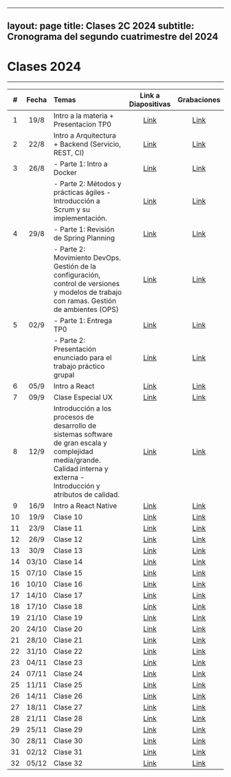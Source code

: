   ---
layout: page
title: Clases 2C 2024
subtitle: Cronograma del segundo cuatrimestre del 2024
---

# Clases 2024
___


| #  | Fecha  | Temas  | Link a Diapositivas | Grabaciones |
|:--:|:------:|:------|:--------------------:|:-----------:|
| 1  | 19/8   | Intro a la materia + Presentacion TP0 | [Link](https://docs.google.com/presentation/d/1azmxbqeu7Xt34mEEhYwaCApLgUPNtl_4K4QW7FK89Ms/edit?usp=sharing) | [Link](https://www.youtube.com/watch?v=Kyjdxncu3cI) |
| 2  | 22/8   | Intro a Arquitectura + Backend (Servicio, REST, CI) | [Link](https://ta049-ingsoftii.slack.com/files/U02DC3LMBAA/F07JQBA0TFT/clase_2p__introduccion_backend.pdf) | [Link](https://www.youtube.com/watch?v=NBfaMV99iak) |
| 3  | 26/8   | - Parte 1: Intro a Docker | [Link](https://docs.google.com/presentation/d/1gSJQu9PCnJyBVRuwc5ZyHqlK_b3HGUhbJQZkEtmsx7I/) | [Link](https://youtu.be/ZHYBfDZgOOU) |
|    |        | - Parte 2: Métodos y prácticas ágiles - Introducción a Scrum y su implementación.  | [Link](https://docs.google.com/presentation/d/1LOBXQQLJ4xmSWclnthnCt12QV8bREGif/edit?usp=sharing&ouid=112745612467982329179&rtpof=true&sd=true) | [Link](https://www.youtube.com/watch?v=SkF76pVlj7k) |
| 4  | 29/8   | - Parte 1: Revisión de Spring Planning | [Link](#) | [Link](#) |
|    |        | - Parte 2: Movimiento DevOps. Gestión de la configuración, control de versiones y modelos de trabajo con ramas.  Gestión de ambientes (OPS)  | [Link](#) | [Link](#) |
| 5  | 02/9   | - Parte 1: Entrega TP0 | [Link](#) | [Link](#) |
|    |        | - Parte 2: Presentación enunciado para el trabajo práctico grupal | [Link](#) | [Link](#) |
| 6  | 05/9   | Intro a React | [Link](#) | [Link](#) |
| 7  | 09/9   | Clase Especial UX | [Link](#) | [Link](#) |
| 8  | 12/9   | Introducción a los procesos de desarrollo de sistemas software de gran escala y complejidad media/grande. Calidad interna y externa - Introducción y atributos de calidad. | [Link](#) | [Link](#) |
| 9  | 16/9   | Intro a React Native | [Link](#) | [Link](#) |
| 10 | 19/9   | Clase 10 | [Link](#) | [Link](#) |
| 11 | 23/9   | Clase 11 | [Link](#) | [Link](#) |
| 12 | 26/9   | Clase 12 | [Link](#) | [Link](#) |
| 13 | 30/9   | Clase 13 | [Link](#) | [Link](#) |
| 14 | 03/10  | Clase 14 | [Link](#) | [Link](#) |
| 15 | 07/10  | Clase 15 | [Link](#) | [Link](#) |
| 16 | 10/10  | Clase 16 | [Link](#) | [Link](#) |
| 17 | 14/10  | Clase 17 | [Link](#) | [Link](#) |
| 18 | 17/10  | Clase 18 | [Link](#) | [Link](#) |
| 19 | 21/10  | Clase 19 | [Link](#) | [Link](#) |
| 20 | 24/10  | Clase 20 | [Link](#) | [Link](#) |
| 21 | 28/10  | Clase 21 | [Link](#) | [Link](#) |
| 22 | 31/10  | Clase 22 | [Link](#) | [Link](#) |
| 23 | 04/11  | Clase 23 | [Link](#) | [Link](#) |
| 24 | 07/11  | Clase 24 | [Link](#) | [Link](#) |
| 25 | 11/11  | Clase 25 | [Link](#) | [Link](#) |
| 26 | 14/11  | Clase 26 | [Link](#) | [Link](#) |
| 27 | 18/11  | Clase 27 | [Link](#) | [Link](#) |
| 28 | 21/11  | Clase 28 | [Link](#) | [Link](#) |
| 29 | 25/11  | Clase 29 | [Link](#) | [Link](#) |
| 30 | 28/11  | Clase 30 | [Link](#) | [Link](#) |
| 31 | 02/12  | Clase 31 | [Link](#) | [Link](#) |
| 32 | 05/12  | Clase 32 | [Link](#) | [Link](#) |
